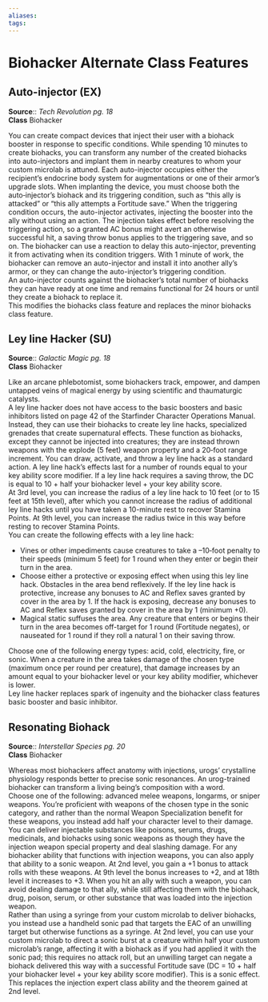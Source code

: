 ```yaml
---
aliases: 
tags: 
---
```


# Biohacker Alternate Class Features

## Auto-injector (EX)

**Source**:: _Tech Revolution pg. 18_  
**Class** Biohacker  
  
You can create compact devices that inject their user with a biohack booster in response to specific conditions. While spending 10 minutes to create biohacks, you can transform any number of the created biohacks into auto-injectors and implant them in nearby creatures to whom your custom microlab is attuned. Each auto-injector occupies either the recipient’s endocrine body system for augmentations or one of their armor’s upgrade slots. When implanting the device, you must choose both the auto‑injector’s biohack and its triggering condition, such as “this ally is attacked” or “this ally attempts a Fortitude save.” When the triggering condition occurs, the auto-injector activates, injecting the booster into the ally without using an action. The injection takes effect before resolving the triggering action, so a granted AC bonus might avert an otherwise successful hit, a saving throw bonus applies to the triggering save, and so on. The biohacker can use a reaction to delay this auto-injector, preventing it from activating when its condition triggers. With 1 minute of work, the biohacker can remove an auto-injector and install it into another ally’s armor, or they can change the auto-injector’s triggering condition.  
An auto-injector counts against the biohacker’s total number of biohacks they can have ready at one time and remains functional for 24 hours or until they create a biohack to replace it.  
This modifies the biohacks class feature and replaces the minor biohacks class feature.

## Ley line Hacker (SU)

**Source**:: _Galactic Magic pg. 18_  
**Class** Biohacker  
  
Like an arcane phlebotomist, some biohackers track, empower, and dampen untapped veins of magical energy by using scientific and thaumaturgic catalysts.  
A ley line hacker does not have access to the basic boosters and basic inhibitors listed on page 42 of the Starfinder Character Operations Manual. Instead, they can use their biohacks to create ley line hacks, specialized grenades that create supernatural effects. These function as biohacks, except they cannot be injected into creatures; they are instead thrown weapons with the explode (5 feet) weapon property and a 20‑foot range increment. You can draw, activate, and throw a ley line hack as a standard action. A ley line hack’s effects last for a number of rounds equal to your key ability score modifier. If a ley line hack requires a saving throw, the DC is equal to 10 + half your biohacker level + your key ability score.  
At 3rd level, you can increase the radius of a ley line hack to 10 feet (or to 15 feet at 15th level), after which you cannot increase the radius of additional ley line hacks until you have taken a 10-minute rest to recover Stamina Points. At 9th level, you can increase the radius twice in this way before resting to recover Stamina Points.  
You can create the following effects with a ley line hack:

-   Vines or other impediments cause creatures to take a –10‑foot penalty to their speeds (minimum 5 feet) for 1 round when they enter or begin their turn in the area.
-   Choose either a protective or exposing effect when using this ley line hack. Obstacles in the area bend reflexively. If the ley line hack is protective, increase any bonuses to AC and Reflex saves granted by cover in the area by 1. If the hack is exposing, decrease any bonuses to AC and Reflex saves granted by cover in the area by 1 (minimum +0).
-   Magical static suffuses the area. Any creature that enters or begins their turn in the area becomes off-target for 1 round (Fortitude negates), or nauseated for 1 round if they roll a natural 1 on their saving throw.

Choose one of the following energy types: acid, cold, electricity, fire, or sonic. When a creature in the area takes damage of the chosen type (maximum once per round per creature), that damage increases by an amount equal to your biohacker level or your key ability modifier, whichever is lower.  
Ley line hacker replaces spark of ingenuity and the biohacker class features basic booster and basic inhibitor.

## Resonating Biohack

**Source**:: _Interstellar Species pg. 20_  
**Class** Biohacker  
  
Whereas most biohackers affect anatomy with injections, urogs’ crystalline physiology responds better to precise sonic resonances. An urog-trained biohacker can transform a living being’s composition with a word.  
Choose one of the following: advanced melee weapons, longarms, or sniper weapons. You’re proficient with weapons of the chosen type in the sonic category, and rather than the normal Weapon Specialization benefit for these weapons, you instead add half your character level to their damage. You can deliver injectable substances like poisons, serums, drugs, medicinals, and biohacks using sonic weapons as though they have the injection weapon special property and deal slashing damage. For any biohacker ability that functions with injection weapons, you can also apply that ability to a sonic weapon. At 2nd level, you gain a +1 bonus to attack rolls with these weapons. At 9th level the bonus increases to +2, and at 18th level it increases to +3. When you hit an ally with such a weapon, you can avoid dealing damage to that ally, while still affecting them with the biohack, drug, poison, serum, or other substance that was loaded into the injection weapon.  
Rather than using a syringe from your custom microlab to deliver biohacks, you instead use a handheld sonic pad that targets the EAC of an unwilling target but otherwise functions as a syringe. At 2nd level, you can use your custom microlab to direct a sonic burst at a creature within half your custom microlab’s range, affecting it with a biohack as if you had applied it with the sonic pad; this requires no attack roll, but an unwilling target can negate a biohack delivered this way with a successful Fortitude save (DC = 10 + half your biohacker level + your key ability score modifier). This is a sonic effect.  
This replaces the injection expert class ability and the theorem gained at 2nd level.
